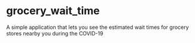 # grocery_wait_time
A simple application that lets you see the estimated wait times for grocery stores nearby you during the COVID-19
